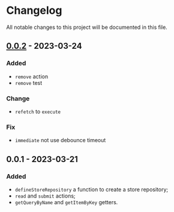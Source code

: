 # Changelog

All notable changes to this project will be documented in this file.

## [0.0.2] - 2023-03-24

### Added

- `remove` action
- `remove` test

### Change

- `refetch` to `execute`

### Fix

- `immediate` not use debounce timeout

## 0.0.1 - 2023-03-21

### Added

- `defineStoreRepository` a function to create a store repository;
- `read` and `submit` actions;
- `getQueryByName` and `getItemByKey` getters.

[0.0.2]: https://github.com/volverjs/query-vue/compare/v0.0.1...v0.0.2
